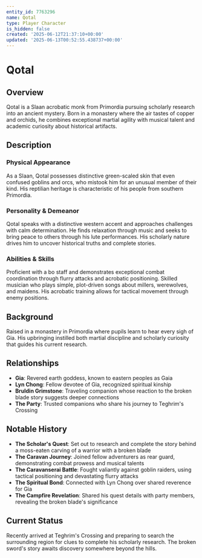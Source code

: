 ```yaml
---
entity_id: 7763296
name: Qotal
type: Player Character
is_hidden: false
created: '2025-06-12T21:37:10+00:00'
updated: '2025-06-13T00:52:55.438737+00:00'
---
```


# Qotal

## Overview
Qotal is a Slaan acrobatic monk from Primordia pursuing scholarly research into an ancient mystery. Born in a monastery where the air tastes of copper and orchids, he combines exceptional martial agility with musical talent and academic curiosity about historical artifacts.

## Description
### Physical Appearance
As a Slaan, Qotal possesses distinctive green-scaled skin that even confused goblins and orcs, who mistook him for an unusual member of their kind. His reptilian heritage is characteristic of his people from southern Primordia.

### Personality & Demeanor
Qotal speaks with a distinctive western accent and approaches challenges with calm determination. He finds relaxation through music and seeks to bring peace to others through his lute performances. His scholarly nature drives him to uncover historical truths and complete stories.

### Abilities & Skills
Proficient with a bo staff and demonstrates exceptional combat coordination through flurry attacks and acrobatic positioning. Skilled musician who plays simple, plot-driven songs about millers, werewolves, and maidens. His acrobatic training allows for tactical movement through enemy positions.

## Background
Raised in a monastery in Primordia where pupils learn to hear every sigh of Gia. His upbringing instilled both martial discipline and scholarly curiosity that guides his current research.

## Relationships
- **Gia**: Revered earth goddess, known to eastern peoples as Gaia
- **Lyn Chong**: Fellow devotee of Gia, recognized spiritual kinship
- **Bruldin Grimstone**: Traveling companion whose reaction to the broken blade story suggests deeper connections
- **The Party**: Trusted companions who share his journey to Teghrim's Crossing

## Notable History
- **The Scholar's Quest**: Set out to research and complete the story behind a moss-eaten carving of a warrior with a broken blade
- **The Caravan Journey**: Joined fellow adventurers as rear guard, demonstrating combat prowess and musical talents
- **The Caravanserai Battle**: Fought valiantly against goblin raiders, using tactical positioning and devastating flurry attacks
- **The Spiritual Bond**: Connected with Lyn Chong over shared reverence for Gia
- **The Campfire Revelation**: Shared his quest details with party members, revealing the broken blade's significance

## Current Status
Recently arrived at Teghrim's Crossing and preparing to search the surrounding region for clues to complete his scholarly research. The broken sword's story awaits discovery somewhere beyond the hills.
